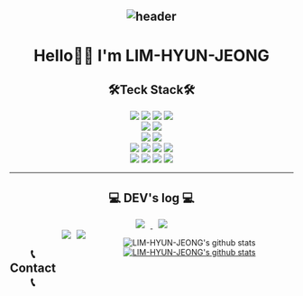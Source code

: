 <div align="center">  
  
![header](https://capsule-render.vercel.app/api?type=waving&color=auto&text=Welcome%20to%20Hyun's%20GitHub%20👋&animation=twinkling&fontSize=35&height=250)
---
# Hello🤚🏻 I'm LIM-HYUN-JEONG
  
## 🛠Teck Stack🛠
<img src="https://img.shields.io/badge/HTML5-E34F26?style=flat-square&logo=HTML5&logoColor=white"/>   
<img src="https://img.shields.io/badge/CSS3-1572B6?style=flat-square&logo=CSS3&logoColor=white"/>
<img src="https://img.shields.io/badge/Sass-CC6699?style=flat-square&logo=Sass&logoColor=white"/>
<img src="https://img.shields.io/badge/StyledComponents-DB7093?style=flat-square&logo=Styled-Components&logoColor=white"/>
<br />
<img src="https://img.shields.io/badge/JavaScript-F7DF1E?style=flat-square&logo=JavaScript&logoColor=black"/> 
<img src="https://img.shields.io/badge/TypeScript-3178C6?style=flat-square&logo=TypeScript&logoColor=black"/>
<br />
<img src="https://img.shields.io/badge/React-61DAFB?style=flat-square&logo=React&logoColor=black"/> 
<img src="https://img.shields.io/badge/Next-000000?style=flat-square&logo=Next&logoColor=white"/>
<br />
<img src="https://img.shields.io/badge/Redux-764ABC?style=flat-square&logo=Redux&logoColor=black"/>
<img src="https://img.shields.io/badge/Recoil-3578E5?style=flat-square&logo=Recoil&logoColor=black"/> 
<img src="https://img.shields.io/badge/Jotai-000000?style=flat-square&logo=Jotai&logoColor=black"/> 
<img src="https://img.shields.io/badge/Zustand-000000?style=flat-square&logo=Zustand&logoColor=black"/>  
<br />
<img src="https://img.shields.io/badge/AWS-232F3E?style=flat-square&logo=Amazon AWS&logoColor=white"/>
<img src="https://img.shields.io/badge/npm-CB3837?style=flat-square&logo=npm&logoColor=white"/>
<img src="https://img.shields.io/badge/VS Code-007ACC?style=flat-square&logo=Visual Studio Code&logoColor=white"/>
<img src="https://img.shields.io/badge/Solidity-363636?style=flat-square&logo=Solidity&logoColor=black"/>
 
<hr />

## 💻 DEV's log 💻

<a href="https://velog.io/@fltxld3">
  <img src="http://img.shields.io/badge/-Velog-white?style=flat&logo=Velog&logoColor=white&color=20C997&link=https://velog.io/@fltxld3" style="height : auto; margin-left : 10px; margin-right : 10px;"/>
</a>

<a href="https://i-do-love-me.tistory.com/">
  <img src="http://img.shields.io/badge/-Tistory-white?style=flat&logo=Tistory&logoColor=white&color=000000&link=https://i-do-love-me.tistory.com" style="height : auto; margin-left : 10px; margin-right : 10px;"/>
</a>

<div style="display:flex">

## 📞 Contact 📞

<a href="mailto:fltxld1@gmail.com">
  <img src="http://img.shields.io/badge/-Gmail-EA4335?style=flat&logo=Gmail&logoColor=white&color=EA4335&link=fltxld1@gmail.com" style="height : auto; margin-left : 10px; margin-right : 10px;"/>
</a>

<hr />

<a href="https://github.com/LIM-HYUN-JEONG">
  <img src="https://hits.seeyoufarm.com/api/count/incr/badge.svg?url=https%3A%2F%2Fgithub.com%2FLIM-HYUN-JEONG&count_bg=%23000000&title_bg=%23000000&icon=github.svg&icon_color=%23E7E7E7&title=GitHub&edge_flat=false)"/>
</a> 

<hr />
  
![LIM-HYUN-JEONG's github stats](https://github-readme-stats.vercel.app/api?username=LIM-HYUN-JEONG&show_icons=true&theme=omni) [![LIM-HYUN-JEONG's github stats](https://github-readme-stats.vercel.app/api/top-langs/?username=LIM-HYUN-JEONG&show_icons=true&hide_border=true&title_color=004386&icon_color=004386&layout=compact&theme=omni)](https://github.com/LIM-HYUN-JEONG)
  
  </div>
</div>
